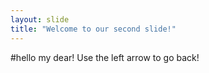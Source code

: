 ```yaml
---
layout: slide
title: "Welcome to our second slide!"
---
```

#hello my dear!
Use the left arrow to go back!
